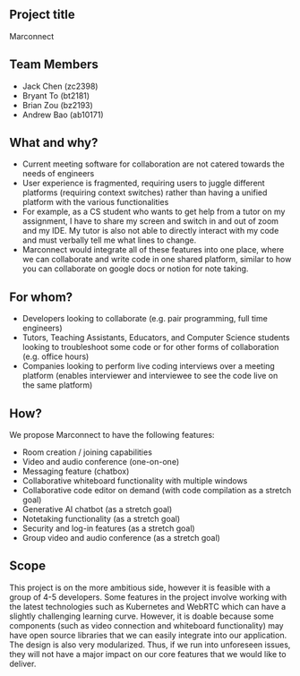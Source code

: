 ## Project title
Marconnect

## Team Members
* Jack Chen (zc2398)
* Bryant To (bt2181)
* Brian Zou (bz2193)
* Andrew Bao (ab10171)


## What and why?
* Current meeting software for collaboration are not catered towards the needs of engineers
* User experience is fragmented, requiring users to juggle different platforms (requiring context switches) rather than having a unified platform with the various functionalities
* For example, as a CS student who wants to get help from a tutor on my assignment, I have to share my screen and switch in and out of zoom and my IDE. My tutor is also not able to directly interact with my code and must verbally tell me what lines to change.
* Marconnect would integrate all of these features into one place, where we can collaborate and write code in one shared platform, similar to how you can collaborate on google docs or notion for note taking.


## For whom?
* Developers looking to collaborate (e.g. pair programming, full time engineers)
* Tutors, Teaching Assistants, Educators, and Computer Science students looking to troubleshoot some code or for other forms of collaboration (e.g. office hours)
* Companies looking to perform live coding interviews over a meeting platform (enables interviewer and interviewee to see the code live on the same platform)

## How?
We propose Marconnect to have the following features:
* Room creation / joining capabilities
* Video and audio conference (one-on-one)
* Messaging feature (chatbox)
* Collaborative whiteboard functionality with multiple windows
* Collaborative code editor on demand (with code compilation as a stretch goal)
* Generative AI chatbot (as a stretch goal)
* Notetaking functionality (as a stretch goal)
* Security and log-in features (as a stretch goal)
* Group video and audio conference (as a stretch goal)

## Scope
This project is on the more ambitious side, however it is feasible with a group of 4-5 developers. Some features in the project involve working with the latest technologies such as Kubernetes and WebRTC which can have a slightly challenging learning curve.
However, it is doable because some components (such as video connection and whiteboard functionality) may have open source libraries that we can easily integrate into our application.  The design is also very modularized. Thus, if we run into unforeseen issues, they will not have a major impact on our core features that we would like to deliver.
